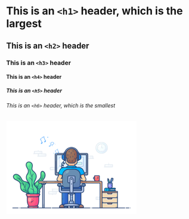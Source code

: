 # This is an `<h1>` header, which is the largest

## This is an `<h2>` header

### This is an `<h3>` header

#### This is an `<h4>` header

##### This is an `<h5>` header

###### This is an `<h6>` header, which is the smallest

<img src="https://github.com/Althafmu/althafmu/blob/main/hh.gif" alt="GitHub Coder" height="250" width=350>
